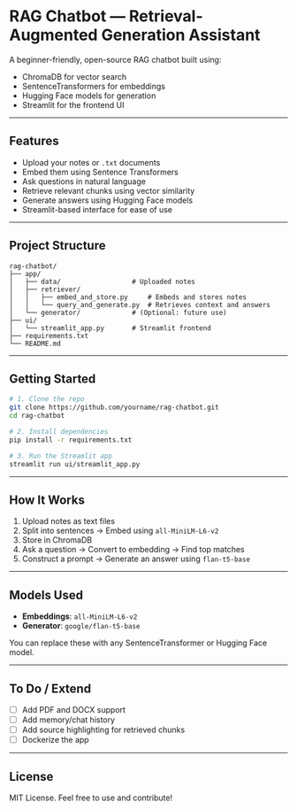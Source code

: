 # RAG Chatbot — Retrieval-Augmented Generation Assistant

A beginner-friendly, open-source RAG chatbot built using:
- ChromaDB for vector search
- SentenceTransformers for embeddings
- Hugging Face models for generation
- Streamlit for the frontend UI

---

## Features

- Upload your notes or `.txt` documents
- Embed them using Sentence Transformers
- Ask questions in natural language
- Retrieve relevant chunks using vector similarity
- Generate answers using Hugging Face models
- Streamlit-based interface for ease of use

---

## Project Structure

```
rag-chatbot/
├── app/
│   ├── data/                  # Uploaded notes
│   ├── retriever/
│   │   ├── embed_and_store.py     # Embeds and stores notes
│   │   └── query_and_generate.py  # Retrieves context and answers
│   └── generator/             # (Optional: future use)
├── ui/
│   └── streamlit_app.py       # Streamlit frontend
├── requirements.txt
└── README.md
```

---

## Getting Started

```bash
# 1. Clone the repo
git clone https://github.com/yourname/rag-chatbot.git
cd rag-chatbot

# 2. Install dependencies
pip install -r requirements.txt

# 3. Run the Streamlit app
streamlit run ui/streamlit_app.py
```

---

## How It Works

1. Upload notes as text files
2. Split into sentences → Embed using `all-MiniLM-L6-v2`
3. Store in ChromaDB
4. Ask a question → Convert to embedding → Find top matches
5. Construct a prompt → Generate an answer using `flan-t5-base`

---

## Models Used

- **Embeddings**: `all-MiniLM-L6-v2`
- **Generator**: `google/flan-t5-base`

You can replace these with any SentenceTransformer or Hugging Face model.

---

## To Do / Extend

- [ ] Add PDF and DOCX support
- [ ] Add memory/chat history
- [ ] Add source highlighting for retrieved chunks
- [ ] Dockerize the app

---

## License

MIT License. Feel free to use and contribute!

